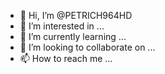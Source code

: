 - 👋 Hi, I’m @PETRICH964HD
- 👀 I’m interested in ...
- 🌱 I’m currently learning ...
- 💞️ I’m looking to collaborate on ...
- 📫 How to reach me ...

<!---
PETRICH964HD/PETRICH964HD is a ✨ special ✨ repository because its `README.md` (this file) appears on your GitHub profile.
You can click the Preview link to take a look at your changes.
--->
